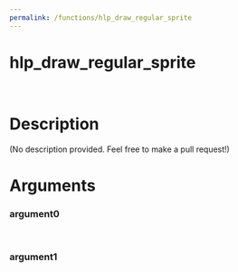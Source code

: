 ```yaml
---
permalink: /functions/hlp_draw_regular_sprite
---
```

# hlp_draw_regular_sprite  
&nbsp;  
# Description  
(No description provided. Feel free to make a pull request!) 
&nbsp;  
# Arguments
### argument0

&nbsp;    
### argument1

&nbsp;    


